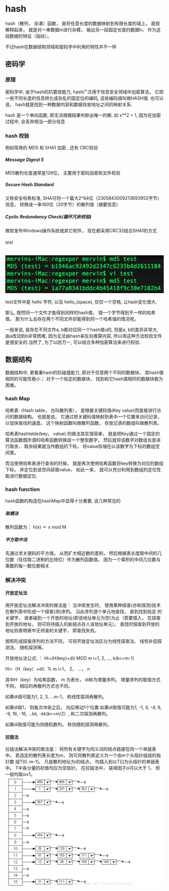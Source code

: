 # hash

hash（散列、 杂凑）函数， 是将任意长度的数据映射到有限长度的域上。 直观解释起来， 就是对一串数据m进行杂糅， 输出另一段固定长度的数据h， 作为这段数据的特征（指纹）。 

不过hash在数据结构领域和密码学中利用的特性并不一样

## 密码学

### 原理

密码学中, 由于hash的抗篡改能力, hash广泛用于信息安全领域中加密算法， 它把一些不同长度的信息转化成杂乱的固定位的编码, 这些编码值叫做HASH值. 也可以说， hash就是找到一种数据内容和数据存放地址之间的映射关系.

hash 是一个单向函数, 即无法根据结果判断出唯一的解, 如 x**2 = 1, 因为在加密过程中, 会丢弃相当一部分信息

### hash 校验

例如常用的 MD5 和 SHA1 加密 , 还有 CRC校验

##### Message Digest 5

MD5散列长度通常是128位， 主要用于密码加密和文件校验

##### Secure Hash Standard

又称安全哈希标准, SHA可将一个最大2^64位（2305843009213693952字节）信息， 转换成一串160位（20字节）的散列值（摘要信息）

##### Cyclic Redundancy Check(循环冗余校验)

微软发布Windows操作系统或其它软件， 现在都采用CRC32结合SHA1的方式

###### test

![img](../../img/2018102201.png)

test文件中是 hello 字符, 以及 hello_(space), 仅仅一个空格, 让hash变化很大.

那么, 既然同一个文件才能得到同样的hash值， 错一个字节得到不一样的哈希值， 那为什么会存在两个不同文件却能得到同一个哈希值的情况呢。 

一般来说, 是存在不同文件a, b都对应同一个hash值x的, 但是a, b的差异非常大, 由a改动到b非常困难, 因为无法由hash来反向推算内容, 所以用这种方法校验文件是很安全的.当然了, 为了以防万一, 可以结合多种加密算法来进行校验.

## 数据结构

数据结构中, 更看重hash的抗碰撞能力, 即对于任意两个不同的数据块， 其hash值相同的可能性极小； 对于一个给定的数据块， 找到和它hash值相同的数据块极为困难。 

<!-- 数组的特点是： 寻址容易， 插入和删除困难； 而链表的特点是： 寻址困难， 插入和删除容易。 那么我们能不能综合两者的特性， 做出一种寻址容易， 插入删除也容易的数据结构？ 答案是肯定的， 这就是我们要提起的哈希表， 哈希表有多种不同的实现方法， 我接下来解释的是最常用的一种方法——拉链法， 我们可以理解为“链表的数组”， 如图： -->

### hash Map

哈希表（Hash table， 也叫散列表）， 是根据关键码值(Key value)而直接进行访问的数据结构。 也就是说， 它通过把关键码值映射到表中一个位置来访问记录， 以加快查找的速度。 这个映射函数叫做散列函数， 存放记录的数组叫做散列表。 

哈希表hashtable(key， value) 的做法其实很简单， 就是把Key通过一个固定的算法函数既所谓的哈希函数转换成一个整型数字， 然后就将该数字对数组长度进行取余， 取余结果就当作数组的下标， 将value存储在以该数字为下标的数组空间里。 

而当使用哈希表进行查询的时候， 就是再次使用哈希函数将key转换为对应的数组下标， 并定位到该空间获取value， 如此一来， 就可以充分利用到数组的定位性能进行数据定位.

### hash function

hash函数的构造在hashMap中显得十分重要, 说几种常见的

##### 取模法

散列函数为： h(x) ＝ x mod M

##### 平方取中法

先通过求关键码的平方值， 从而扩大相近数的差别， 然后根据表长度取中间的几位数（往往取二进制的比特位）作为散列函数值。 因为一个乘积的中间几位数与乘数的每一数位都相关.

### 解决冲突

#### 开放定址法

用开放定址法解决冲突的做法是： 当冲突发生时， 使用某种探查(亦称探测)技术在散列表中形成一个探查(测)序列。 沿此序列逐个单元地查找， 直到找到给定 的关键字， 或者碰到一个开放的地址(即该地址单元为空)为止（若要插入， 在探查到开放的地址， 则可将待插入的新结点存人该地址单元）。 查找时探查到开放的 地址则表明表中无待查的关键字， 即查找失败。 

按照形成探查序列的方法不同， 可将开放定址法区分为线性探查法、 线性补偿探测法、 随机探测等。 

开放地址法公式: ： Hi=(H(key)+di) MOD m i=1, 2, ..., k(k<=m-1）

Hi=（H（key）+di）% m   i=1， 2， …， n

其中H（key）为哈希函数， m 为表长， di称为增量序列。 增量序列的取值方式不同， 相应的再散列方式也不同。 

如果di值可能为1, 2, 3, ...m-1， 称线性探测再散列。 

如果di取1， 则每次冲突之后， 向后移动1个位置.如果di取值可能为1, -1, 4, -4, 9, -9, 16, -16, ...k*k, -k*k(k<=m/2）, 称二次探测再散列。 

如果di取值可能为伪随机数列。 称伪随机探测再散列。 

#### 拉链法

拉链法解决冲突的做法是： 将所有关键字为同义词的结点链接在同一个单链表中。 若选定的散列表长度为m， 则可将散列表定义为一个由m个头指针组成的指针数 组T[0..m-1]。 凡是散列地址为i的结点， 均插入到以T[i]为头指针的单链表中。 T中各分量的初值均应为空指针。 在拉链法中， 装填因子α可以大于 1， 但一般均取α≤1。 
![img](../../img/2018102202.png)
